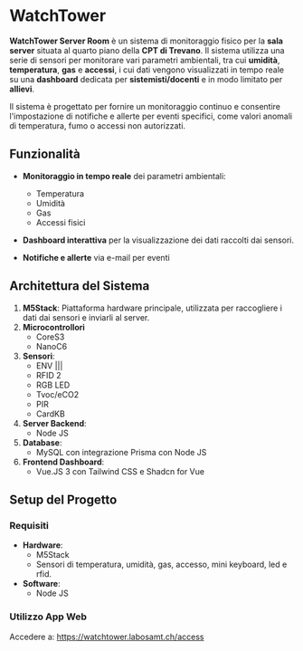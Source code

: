 # WatchTower

**WatchTower Server Room** è un sistema di monitoraggio fisico per la **sala server** situata al quarto piano della **CPT di Trevano**. Il sistema utilizza una serie di sensori per monitorare vari parametri ambientali, tra cui **umidità**, **temperatura**, **gas** e **accessi**, i cui dati vengono visualizzati in tempo reale su una **dashboard** dedicata per **sistemisti/docenti** e in modo limitato per **allievi**.

Il sistema è progettato per fornire un monitoraggio continuo e consentire l'impostazione di notifiche e allerte per eventi specifici, come valori anomali di temperatura, fumo o accessi non autorizzati.

## Funzionalità

- **Monitoraggio in tempo reale** dei parametri ambientali:
  - Temperatura
  - Umidità
  - Gas
  - Accessi fisici
  
- **Dashboard interattiva** per la visualizzazione dei dati raccolti dai sensori.
- **Notifiche e allerte** via e-mail per eventi

## Architettura del Sistema

1. **M5Stack**: Piattaforma hardware principale, utilizzata per raccogliere i dati dai sensori e inviarli al server.
2. **Microcontrollori**
   - CoreS3
   - NanoC6
1. **Sensori**:
   - ENV |||
   - RFID 2
   - RGB LED
   - Tvoc/eCO2
   - PIR
   - CardKB
1. **Server Backend**:
   - Node JS
2. **Database**:
   - MySQL con integrazione Prisma con Node JS
3. **Frontend Dashboard**:
   - Vue.JS 3 con Tailwind CSS e Shadcn for Vue
   
## Setup del Progetto

### Requisiti

- **Hardware**:
  - M5Stack
  - Sensori di temperatura, umidità, gas, accesso, mini keyboard, led e rfid.
- **Software**:
  - Node JS

### Utilizzo App Web
Accedere a: https://watchtower.labosamt.ch/access
